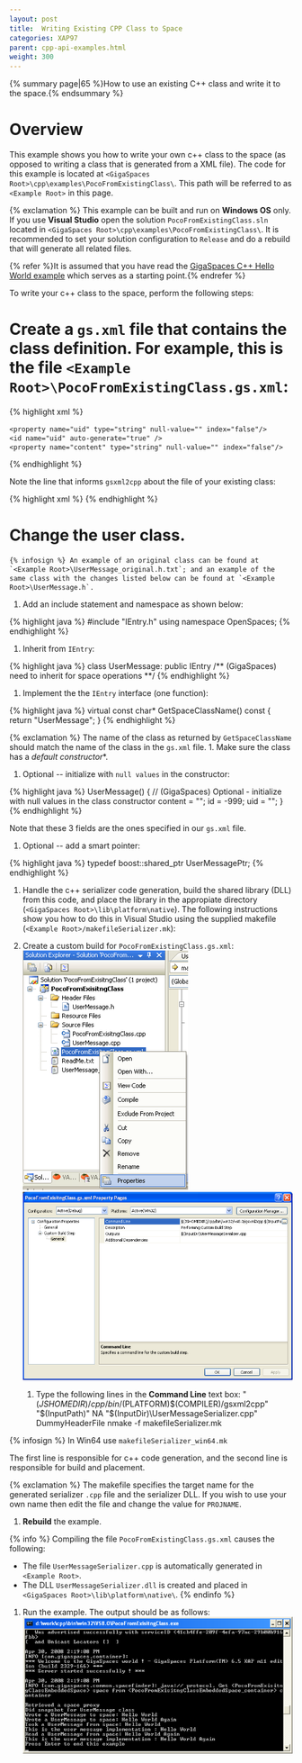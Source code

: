 ```yaml
---
layout: post
title:  Writing Existing CPP Class to Space
categories: XAP97
parent: cpp-api-examples.html
weight: 300
---
```


{% summary page|65 %}How to use an existing C++ class and write it to the space.{% endsummary %}

# Overview

This example shows you how to write your own c++ class to the space (as opposed to writing a class that is generated from a XML file). The code for this example is located at `<GigaSpaces Root>\cpp\examples\PocoFromExistingClass\`. This path will be referred to as `<Example Root>` in this page.

{% exclamation %} This example can be built and run on **Windows OS** only. If you use **Visual Studio** open the solution `PocoFromExistingClass.sln` located in `<GigaSpaces Root>\cpp\examples\PocoFromExistingClass\`. It is recommended to set your solution configuration to `Release` and do a rebuild that will generate all related files.

{% refer %}It is assumed that you have read the [GigaSpaces C++ Hello World example](./cpp-api-hello-world-example.html) which serves as a starting point.{% endrefer %}

To write your c++ class to the space, perform the following steps:

# Create a `gs.xml` file that contains the class definition. For example, this is the file `<Example Root>\PocoFromExistingClass.gs.xml`:

{% highlight xml %}
<?xml version="1.0" encoding="UTF-8"?>
<!DOCTYPE gigaspaces-mapping SYSTEM "../../config/cpp.dtd">
<gigaspaces-mapping>
  <include-header file="UserMessage.h"/>
  <class name="UserMessage" persist="false" replicate="false" fifo="false" >
    <property name="id" type="int" null-value="-999" index="true"/>
    <routing  name="id"/>

    <property name="uid" type="string" null-value="" index="false"/>
    <id name="uid" auto-generate="true" />
    <property name="content" type="string" null-value="" index="false"/>
  </class>
</gigaspaces-mapping>
{% endhighlight %}

Note the line that informs `gsxml2cpp` about the file of your existing class:

{% highlight xml %}
<include-header file="UserMessage.h"/>
{% endhighlight %}

# Change the user class.

    {% infosign %} An example of an original class can be found at `<Example Root>\UserMessage_original.h.txt`; and an example of the same class with the changes listed below can be found at `<Example Root>\UserMessage.h`.

1. Add an include statement and namespace as shown below:

{% highlight java %}
#include "IEntry.h"
using namespace OpenSpaces;
{% endhighlight %}

1. Inherit from `IEntry`:

{% highlight java %}
class UserMessage:  public IEntry /** (GigaSpaces) need to inherit for space operations **/
{% endhighlight %}

1. Implement the the `IEntry` interface (one function):

{% highlight java %}
virtual const char* GetSpaceClassName() const
{
     return "UserMessage";
}
{% endhighlight %}

{% exclamation %} The name of the class as returned by `GetSpaceClassName` should match the name of the class in the `gs.xml` file.
    1. Make sure the class has a *default constructor**.

1. Optional -- initialize with `null values` in the constructor:

{% highlight java %}
UserMessage()
{
	// (GigaSpaces) Optional - initialize with null values in the class constructor
	content = "";
	id = -999;
	uid = "";
}
{% endhighlight %}

Note that these 3 fields are the ones specified in our `gs.xml` file.

1. Optional -- add a smart pointer:

{% highlight java %}
typedef boost::shared_ptr<UserMessage>    UserMessagePtr;
{% endhighlight %}

1. Handle the c++ serializer code generation, build the shared library (DLL) from this code, and place the library in the appropiate directory (`<GigaSpaces Root>\lib\platform\native`).
The following instructions show you how to do this in Visual Studio using the supplied makefile (`<Example Root>/makefileSerializer.mk`):

1. Create a custom build for `PocoFromExistingClass.gs.xml`:
![cpp_exisitng_xmlPropertiesSelect.PNG](/attachment_files/cpp_exisitng_xmlPropertiesSelect.PNG)
![cpp_exisitng_xmlPropertiesCommandLine.PNG](/attachment_files/cpp_exisitng_xmlPropertiesCommandLine.PNG)
    1. Type the following lines in the **Command Line** text box:
    "$(JSHOMEDIR)/cpp/bin/$(PLATFORM)\$(COMPILER)/gsxml2cpp" "$(InputPath)" NA "$(InputDir)\UserMessageSerializer.cpp" DummyHeaderFile
    nmake -f makefileSerializer.mk

{% infosign %} In Win64 use `makefileSerializer_win64.mk`

The first line is responsible for c++ code generation, and the second line is responsible for build and placement.

{% exclamation %} The makefile specifies the target name for the generated serializer `.cpp` file and the serializer DLL. If you wish to use your own name then edit the file and change the value for `PROJNAME`.

1. **Rebuild** the example.

{% info %}
Compiling the file `PocoFromExistingClass.gs.xml` causes the following:

- The file `UserMessageSerializer.cpp` is automatically generated in `<Example Root>`.
- The DLL `UserMessageSerializer.dll` is created and placed in `<GigaSpaces Root>\lib\platform\native\`.
{% endinfo %}

1. Run the example. The output should be as follows:
![cpp_exisitng_expectedOutput.png](/attachment_files/cpp_exisitng_expectedOutput.png)
